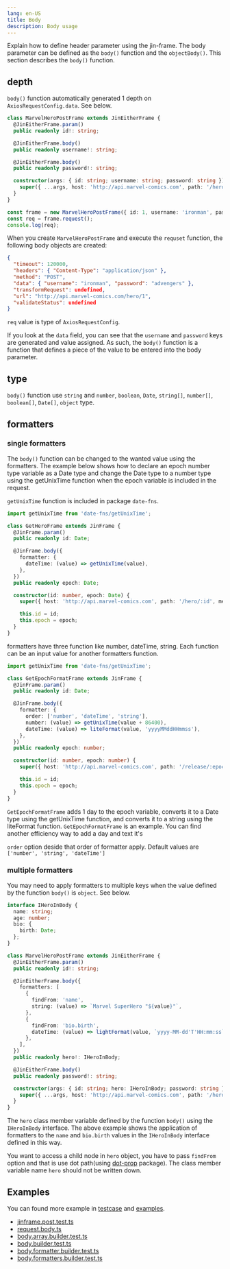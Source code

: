 ```yaml
---
lang: en-US
title: Body
description: Body usage
---
```


Explain how to define header parameter using the jin-frame. The body parameter can be defined as the `body()` function and the `objectBody()`. This section describes the `body()` function.

## depth

`body()` function automatically generated 1 depth on `AxiosRequestConfig.data`. See below.

```ts
class MarvelHeroPostFrame extends JinEitherFrame {
  @JinEitherFrame.param()
  public readonly id!: string;

  @JinEitherFrame.body()
  public readonly username!: string;

  @JinEitherFrame.body()
  public readonly password!: string;

  constructor(args: { id: string; username: string; password: string }) {
    super({ ...args, host: 'http://api.marvel-comics.com', path: '/hero/:id', method: 'POST' });
  }
}

const frame = new MarvelHeroPostFrame({ id: 1, username: 'ironman', password: 'advengers' });
const req = frame.request();
console.log(req);
```

When you create `MarvelHeroPostFrame` and execute the `requset` function, the following body objects are created:

```json
{
  "timeout": 120000,
  "headers": { "Content-Type": "application/json" },
  "method": "POST",
  "data": { "username": "ironman", "password": "advengers" },
  "transformRequest": undefined,
  "url": "http://api.marvel-comics.com/hero/1",
  "validateStatus": undefined
}
```

`req` value is type of `AxiosRequestConfig`.

If you look at the `data` field, you can see that the `username` and `password` keys are generated and value assigned. As such, the `body()` function is a function that defines a piece of the value to be entered into the body parameter.

## type

`body()` function use `string` and `number`, `boolean`, `Date`, `string[]`, `number[]`, `boolean[]`, `Date[]`, `object` type.

## formatters

### single formatters

The `body()` function can be changed to the wanted value using the formatters. The example below shows how to declare an epoch number type variable as a Date type and change the Date type to a number type using the getUnixTime function when the epoch variable is included in the request.

`getUnixTime` function is included in package `date-fns`.

```ts
import getUnixTime from 'date-fns/getUnixTime';

class GetHeroFrame extends JinFrame {
  @JinFrame.param()
  public readonly id: Date;

  @JinFrame.body({
    formatter: {
      dateTime: (value) => getUnixTime(value),
    },
  })
  public readonly epoch: Date;

  constructor(id: number, epoch: Date) {
    super({ host: 'http://api.marvel-comics.com', path: '/hero/:id', method: 'POST' });

    this.id = id;
    this.epoch = epoch;
  }
}
```

formatters have three function like number, dateTime, string. Each function can be an input value for another formatters function.

```ts
import getUnixTime from 'date-fns/getUnixTime';

class GetEpochFormatFrame extends JinFrame {
  @JinFrame.param()
  public readonly id: Date;

  @JinFrame.body({
    formatter: {
      order: ['number', 'dateTime', 'string'],
      number: (value) => getUnixTime(value + 86400),
      dateTime: (value) => liteFormat(value, 'yyyyMMddHHmmss'),
    },
  })
  public readonly epoch: number;

  constructor(id: number, epoch: number) {
    super({ host: 'http://api.marvel-comics.com', path: '/release/:epoch', method: 'POST' });

    this.id = id;
    this.epoch = epoch;
  }
}
```

`GetEpochFormatFrame` adds 1 day to the epoch variable, converts it to a Date type using the getUnixTime function, and converts it to a string using the liteFormat function. `GetEpochFormatFrame` is an example. You can find another efficiency way to add a day and text it's

`order` option deside that order of formatter apply. Default values are `['number', 'string', 'dateTime']`

### multiple formatters

You may need to apply formatters to multiple keys when the value defined by the function `body()` is `object`. See below.

```ts
interface IHeroInBody {
  name: string;
  age: number;
  bio: {
    birth: Date;
  };
}

class MarvelHeroPostFrame extends JinEitherFrame {
  @JinEitherFrame.param()
  public readonly id!: string;

  @JinEitherFrame.body({
    formatters: [
      {
        findFrom: 'name',
        string: (value) => `Marvel SuperHero "${value}"`,
      },
      {
        findFrom: 'bio.birth',
        dateTime: (value) => lightFormat(value, `yyyy-MM-dd'T'HH:mm:ss`),
      },
    ],
  })
  public readonly hero!: IHeroInBody;

  @JinEitherFrame.body()
  public readonly password!: string;

  constructor(args: { id: string; hero: IHeroInBody; password: string }) {
    super({ ...args, host: 'http://api.marvel-comics.com', path: '/hero/:id', method: 'POST' });
  }
}
```

The `hero` class member variable defined by the function `body()` using the `IHeroInBody` interface. The above example shows the application of formatters to the `name` and `bio.birth` values in the `IHeroInBody` interface defined in this way.

You want to access a child node in `hero` object, you have to pass `findFrom` option and that is use dot path(using [dot-prop](https://github.com/sindresorhus/dot-prop) package). The class member variable name `hero` should not be written down.

## Examples

You can found more example in [testcase](https://github.com/imjuni/jin-frame/blob/master/src/__tests__) and [examples](https://github.com/imjuni/jin-frame/blob/master/examples).

- [jinframe.post.test.ts](https://github.com/imjuni/jin-frame/blob/master/src/__tests__/jinframe.post.test.ts)
- [request.body.ts](https://github.com/imjuni/jin-frame/blob/master/src/__tests__/request.body.ts)
- [body.array.builder.test.ts](https://github.com/imjuni/jin-frame/blob/master/src/__tests__/body.array.builder.test.ts)
- [body.builder.test.ts](https://github.com/imjuni/jin-frame/blob/master/src/__tests__/body.builder.test.ts)
- [body.formatter.builder.test.ts](https://github.com/imjuni/jin-frame/blob/master/src/__tests__/body.formatter.builder.test.ts)
- [body.formatters.builder.test.ts](https://github.com/imjuni/jin-frame/blob/master/src/__tests__/body.formatters.builder.test.ts)
